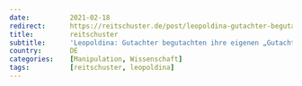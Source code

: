 ```yaml
---
date:          2021-02-18
redirect:      https://reitschuster.de/post/leopoldina-gutachter-begutachten-ihre-eigenen-gutachten/
title:         reitschuster
subtitle:      'Leopoldina: Gutachter begutachten ihre eigenen „Gutachten“'
country:       DE
categories:    [Manipulation, Wissenschaft]
tags:          [reitschuster, leopoldina]
---
```

